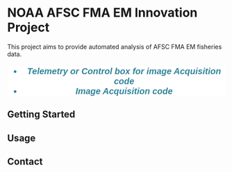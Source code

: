 <style type="text/css">

    .odds_t1     { font-family:arial; font-size:20px; font-weight: bold; font-style: italic; color:rgb(49,132,155) ;  
                  background-color:#FFFFFF; text-align:center; }
    .most_text   { font-family:calibri;font-size:16px;color:#3030A1 ;  background-color:#FFFFFF; text-align:center;}   
    .larger_link  { font-family:calibri;font-size:18px; color:#3030A1;  background-color:#FFFFFF; text-align:center;}

the following changes the class reg_link anchors:
  a.reg_link { font-family:calibri; font-style:italic; font-size:16px; color:#3030A1;  background-color:#FFFFFF; text-align:center;}    
   
</style> 

# NOAA AFSC FMA EM Innovation Project

This project aims to provide automated analysis of  AFSC FMA EM fisheries data. 
 
<ul class="odds_t1" >
<li>Telemetry or Control box for image Acquisition code</li>
<li>Image Acquisition code</li>
</ul>
  </div>

## Getting Started


## Usage


## Contact


